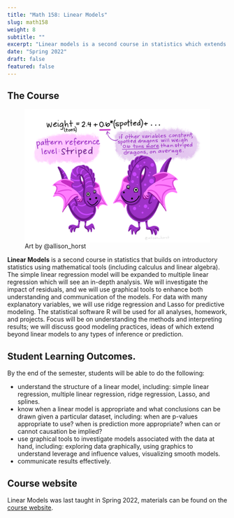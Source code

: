 ```yaml
---
title: "Math 158: Linear Models"
slug: math158
weight: 8
subtitle: ""
excerpt: "Linear models is a second course in statistics which extends a basic statistical linear model in many ways. The mathematics in the course moves quickly, and there will also be extended focus on good modeling practices and interpretation."
date: "Spring 2022"
draft: false
featured: false
---
```


## The Course

<figure>
<img src="dragon_regression_featured.png" align="right">
<figcaption>Art by @allison_horst</figcaption>
</figure>

**Linear Models** is a second course in statistics that builds on introductory statistics using mathematical tools (including calculus and linear algebra).  The simple linear regression model will be expanded to multiple linear regression which will see an in-depth analysis.  We will investigate the impact of residuals, and we will use graphical tools to enhance both understanding and communication of the models.  For data with many explanatory variables, we will use ridge regression and Lasso for predictive modeling.  The statistical software R will be used for all analyses, homework, and projects. Focus will be on understanding the methods and interpreting results; we will discuss good modeling practices, ideas of which extend beyond linear models to any types of inference or prediction.


## Student Learning Outcomes.
By the end of the semester, students will be able to do the following:

* understand the structure of a linear model, including: simple linear regression, multiple linear regression, ridge regression, Lasso, and splines.
* know when a linear model is appropriate and what conclusions can be drawn given a particular dataset, including: when are p-values appropriate to use? when is prediction more appropriate? when can or cannot causation be implied?
* use graphical tools to investigate models associated with the data at hand, including: exploring data graphically, using graphics to understand leverage and influence values, visualizing smooth models.
* communicate results effectively.


## Course website
Linear Models was last taught in Spring 2022, materials can be found on the <a href = "https://m158-lin-mod.netlify.app/" target = "_blank">course website</a>.

